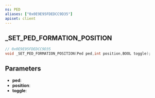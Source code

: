 ```yaml
---
ns: PED
aliases: ["0x0E9E95FDEDCC9D35"]
apiset: client
---
```

## _SET_PED_FORMATION_POSITION

```c
// 0x0E9E95FDEDCC9D35
void _SET_PED_FORMATION_POSITION(Ped ped,int position,BOOL toggle);
```


## Parameters
* **ped**:
* **position**:
* **toggle**: